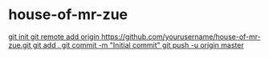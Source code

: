 # house-of-mr-zue
[git init
git remote add origin https://github.com/yourusername/house-of-mr-zue.git
git add .
git commit -m "Initial commit"
git push -u origin master
](https://formspree.io/f/xwpbvdll)
